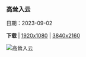 ### 高耸入云

日期：2023-09-02

**下载**  |  [1920x1080](https://cn.bing.com/th?id=OHR.ManhattanAerial_ZH-CN0036686873_1920x1080.jpg)  |  [3840x2160](https://cn.bing.com/th?id=OHR.ManhattanAerial_ZH-CN0036686873_UHD.jpg)

![高耸入云](https://cn.bing.com/th?id=OHR.ManhattanAerial_ZH-CN0036686873_1920x1080.jpg "曼哈顿鸟瞰图，纽约市，美国 (© Wojtek Zagorski/Getty Images)")

